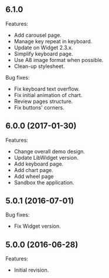 ## 6.1.0
Features:
  - Add carousel page.
  - Manage key repeat in keyboard.
  - Update on Widget 2.3.x.
  - Simplify keyboard page.
  - Use A8 image format when possible.
  - Clean-up stylesheet.
  
Bug fixes:
  - Fix keyboard text overflow.
  - Fix initial animation of chart.
  - Review pages structure.
  - Fix buttons' corners.

## 6.0.0 (2017-01-30)
Features:
  - Change overall demo design.
  - Update LibWidget version.
  - Add keyboard page.
  - Add chart page.
  - Add wheel page
  - Sandbox the application.

## 5.0.1 (2016-07-01)
Bug fixes:
  - Fix Widget version.

## 5.0.0 (2016-06-28)
Features:
  - Initial revision.

